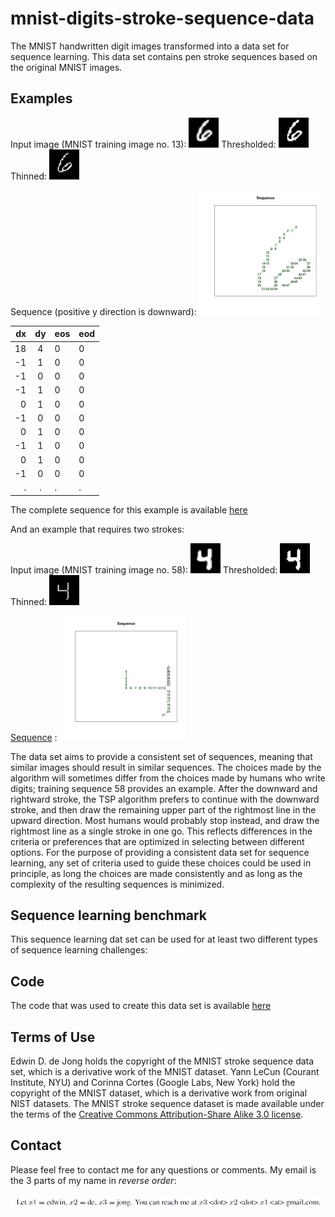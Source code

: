 # mnist-digits-stroke-sequence-data
The MNIST handwritten digit images transformed into a data set for sequence learning. This data set contains pen stroke sequences based on the original MNIST images.

## Examples

Input image (MNIST training image no. 13):
<img src="fig/trainimg-13-input.png" width="48">
Thresholded:
<img src="fig/trainimg-13-thresholded.png" width="48">
Thinned:
<img src="fig/trainimg-13-thinned.png" width="48"> 

Sequence (positive y direction is downward): <img src="fig/trainimg-13-sequence.png" width="200">

|dx|dy|eos|eod|
|---:|:----:|:---|:---|
|18|4|0|0|
|-1|1|0|0|
|-1|0|0|0|
|-1|1|0|0|
|0|1|0|0|
|-1|0|0|0|
|0|1|0|0|
|-1|1|0|0|
|0|1|0|0|
|-1|0|0|0|
|.|.|.|.|


The complete sequence for this example is available [here](https://github.com/edwin-de-jong/mnist-digits-as-stroke-sequences/blob/master/fig/trainimg-13-inputdata.txt)

And an example that requires two strokes:

Input image (MNIST training image no. 58):
<img src="fig/trainimg-58-input.png" width="48">
Thresholded:
<img src="fig/trainimg-58-thresholded.png" width="48">
Thinned:
<img src="fig/trainimg-58-thinned.png" width="48"> 

[Sequence](https://github.com/edwin-de-jong/mnist-digits-as-stroke-sequences/blob/master/fig/trainimg-58-inputdata.txt) : <img src="fig/trainimg-58-sequence.png" width="200">

The data set aims to provide a consistent set of sequences, meaning that similar images should result in similar sequences. The choices made by the algorithm will sometimes differ from the choices made by humans who write digits; training sequence 58 provides an example.
After the downward and rightward stroke, the TSP algorithm prefers to continue with the downward stroke, and then draw the remaining upper part of the rightmost line in the upward direction. Most humans would probably stop instead, and draw the rightmost line as a single stroke in one go. This reflects differences in the criteria or preferences that are optimized in selecting between different options. For the purpose of providing a consistent data set for sequence learning, any set of criteria used to guide these choices could be used in principle, as long the choices are made consistently and as long as the complexity of the resulting sequences is minimized. 

## Sequence learning benchmark

This sequence learning dat set can be used for at least two different types of sequence learning challenges:





## Code

The code that was used to create this data set is available [here](https://github.com/edwin-de-jong/mnist-digits-as-stroke-sequences)


## Terms of Use
Edwin D. de Jong holds the copyright of the MNIST stroke sequence data set, which is a derivative work of the MNIST dataset. Yann LeCun (Courant Institute, NYU) and Corinna Cortes (Google Labs, New York) hold the copyright of the MNIST dataset, which is a derivative work from original NIST datasets. The MNIST stroke sequence dataset is made available under the terms of the [Creative Commons Attribution-Share Alike 3.0 license](https://creativecommons.org/licenses/by-sa/3.0/).

## Contact

Please feel free to contact me for any questions or comments. My email is the 3 parts of my name in *reverse order*:

<img src="fig/contact-info.png" width="700">

